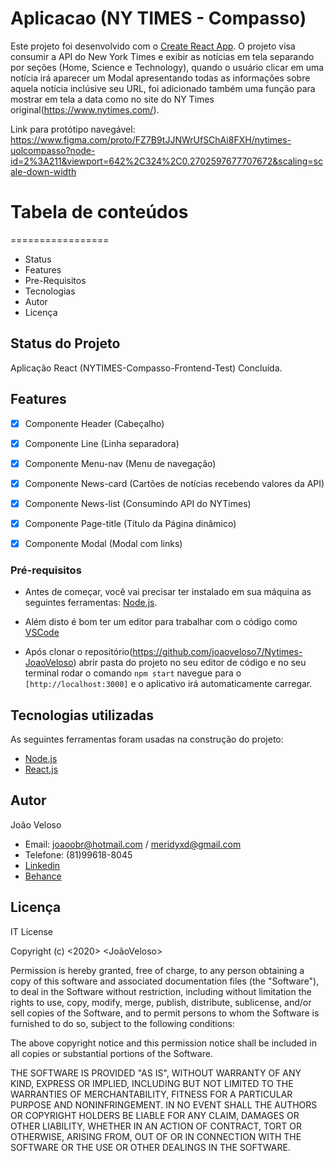 # Aplicacao (NY TIMES - Compasso)

Este projeto foi desenvolvido com o [Create React App](https://github.com/facebook/create-react-app).
O projeto visa consumir a API do New York Times e exibir as notícias em tela separando por seções (Home, Science e Technology), quando o usuário clicar em uma notícia irá aparecer um Modal apresentando todas as informações sobre aquela notícia inclúsive seu URL, foi adicionado também uma função para mostrar em tela a data como no site do NY Times original(https://www.nytimes.com/).

Link para protótipo navegável: https://www.figma.com/proto/FZ7B9tJJNWrUfSChAi8FXH/nytimes-uolcompasso?node-id=2%3A211&viewport=642%2C324%2C0.2702597677707672&scaling=scale-down-width


# Tabela de conteúdos
=================
<ul>
 <li>Status </li>
 <li>Features </li> 
 <li>Pre-Requisitos </li>  
 <li>Tecnologias  </li>
 <li>Autor </li>
 <li>Licença  </li>
</ul>

## Status do Projeto

Aplicação React (NYTIMES-Compasso-Frontend-Test) Concluída.

## Features

- [x] Componente Header (Cabeçalho)
- [x] Componente Line  (Linha separadora)
- [x] Componente Menu-nav (Menu de navegação)
- [x] Componente News-card (Cartões de notícias recebendo valores da API)
- [x] Componente News-list (Consumindo API do NYTimes)
- [x] Componente Page-title (Título da Página dinâmico)
- [x] Componente Modal (Modal com links)


### Pré-requisitos

- Antes de começar, você vai precisar ter instalado em sua máquina as seguintes ferramentas:
[Node.js](https://nodejs.org/en/). 
 
- Além disto é bom ter um editor para trabalhar com o código como [VSCode](https://code.visualstudio.com/)

- Após clonar o repositório(https://github.com/joaoveloso7/Nytimes-JoaoVeloso) abrir pasta do projeto no
seu editor de código e no seu terminal rodar o comando `npm start` navegue para o `[http://localhost:3000]`
e o aplicativo irá automaticamente carregar.

## Tecnologias utilizadas

As seguintes ferramentas foram usadas na construção do projeto:

- [Node.js](https://nodejs.org/en/)
- [React.js](https://github.com/facebook/create-react-app)

## Autor

João Veloso
- Email: joaoobr@hotmail.com / meridyxd@gmail.com
- Telefone: (81)99618-8045
- [Linkedin](https://www.linkedin.com/in/joaoveloso13051995/)
- [Behance](https://www.behance.net/jaumveloso1)


## Licença

IT License

Copyright (c) <2020> <JoãoVeloso>

Permission is hereby granted, free of charge, to any person obtaining a copy
of this software and associated documentation files (the "Software"), to deal
in the Software without restriction, including without limitation the rights
to use, copy, modify, merge, publish, distribute, sublicense, and/or sell
copies of the Software, and to permit persons to whom the Software is
furnished to do so, subject to the following conditions:

The above copyright notice and this permission notice shall be included in all
copies or substantial portions of the Software.

THE SOFTWARE IS PROVIDED "AS IS", WITHOUT WARRANTY OF ANY KIND, EXPRESS OR
IMPLIED, INCLUDING BUT NOT LIMITED TO THE WARRANTIES OF MERCHANTABILITY,
FITNESS FOR A PARTICULAR PURPOSE AND NONINFRINGEMENT. IN NO EVENT SHALL THE
AUTHORS OR COPYRIGHT HOLDERS BE LIABLE FOR ANY CLAIM, DAMAGES OR OTHER
LIABILITY, WHETHER IN AN ACTION OF CONTRACT, TORT OR OTHERWISE, ARISING FROM,
OUT OF OR IN CONNECTION WITH THE SOFTWARE OR THE USE OR OTHER DEALINGS IN THE
SOFTWARE.






